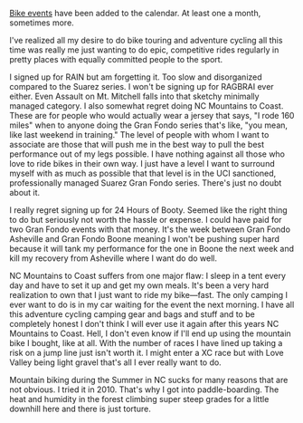 [Bike events](../Cycling/Bike%20events.md) have been added to the calendar. At least one a month, sometimes more.

I've realized all my desire to do bike touring and adventure cycling all this time was really me just wanting to do epic, competitive rides regularly in pretty places with equally committed people to the sport.

I signed up for RAIN but am forgetting it. Too slow and disorganized compared to the Suarez series. I won't be signing up for RAGBRAI ever either. Even Assault on Mt. Mitchell falls into that sketchy minimally managed category. I also somewhat regret doing NC Mountains to Coast. These are for people who would actually wear a jersey that says, "I rode 160 miles" when to anyone doing the Gran Fondo series that's like, "you mean, like last weekend in training." The level of people with whom I want to associate are those that will push me in the best way to pull the best performance out of my legs possible. I have nothing against all those who love to ride bikes in their own way. I just have a level I want to surround myself with as much as possible that that level is in the UCI sanctioned, professionally managed Suarez Gran Fondo series. There's just no doubt about it.

I really regret signing up for 24 Hours of Booty. Seemed like the right thing to do but seriously not worth the hassle or expense. I could have paid for two Gran Fondo events with that money. It's the week between Gran Fondo Asheville and Gran Fondo Boone meaning I won't be pushing super hard because it will tank my performance for the one in Boone the next week and kill my recovery from Asheville where I want do do well.

NC Mountains to Coast suffers from one major flaw: I sleep in a tent every day and have to set it up and get my own meals. It's been a very hard realization to own that I just want to ride my bike—fast. The only camping I ever want to do is in my car waiting for the event the next morning. I have all this adventure cycling camping gear and bags and stuff and to be completely honest I don't think I will ever use it again after this years NC Mountains to Coast. Hell, I don't even know if I'll end up using the mountain bike I bought, like at all. With the number of races I have lined up taking a risk on a jump line just isn't worth it. I might enter a XC race but with Love Valley being light gravel that's all I ever really want to do.

Mountain biking during the Summer in NC sucks for many reasons that are not obvious. I tried it in 2010. That's why I got into paddle-boarding. The heat and humidity in the forest climbing super steep grades for a little downhill here and there is just torture.

